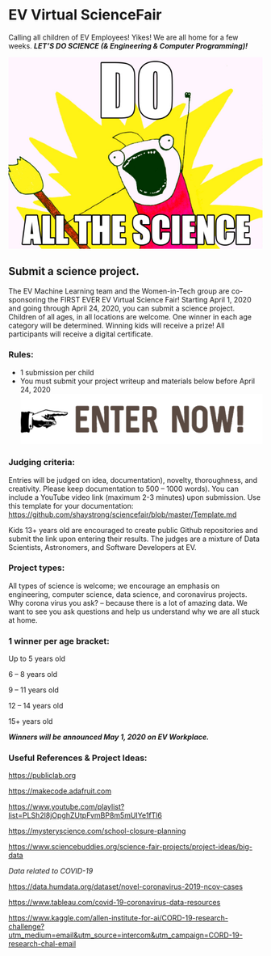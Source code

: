 # EV Virtual ScienceFair

Calling all children of EV Employees! Yikes! We are all home for a few weeks. <i><b>LET’S DO SCIENCE (& Engineering & Computer Programming)!</b></i>

![](sarc-orgo-meme.jpg)

## Submit a science project.
The EV Machine Learning team and the Women-in-Tech group are co-sponsoring the FIRST EVER EV Virtual Science Fair! 
Starting April 1, 2020 and going through April 24, 2020, you can submit a science project. Children of all ages, in all locations are welcome. One winner in each age category will be determined. Winning kids will receive a prize! All participants will receive a digital certificate.

### Rules:
- 1 submission per child
- You must submit your project writeup and materials below before April 24, 2020
<a src href='https://forms.gle/H83mCFWoG1LVQay46'>![](unnamed.png)</a>


### Judging criteria:
Entries will be judged on idea, documentation), novelty, thoroughness, and creativity. Please keep documentation to 500 – 1000 words). You can include a YouTube video link (maximum 2-3 minutes) upon submission.  Use this template for your documentation: https://github.com/shaystrong/sciencefair/blob/master/Template.md 

Kids 13+ years old are encouraged to create public Github repositories and submit the link upon entering their results. The judges are a mixture of Data Scientists, Astronomers, and Software Developers at EV.

### Project types:

All types of science is welcome; we encourage an emphasis on engineering, computer science, data science, and coronavirus projects. Why corona virus you ask? – because there is a lot of amazing data. We want to see you ask questions and help us understand why we are all stuck at home.

### 1 winner per age bracket:
Up to 5 years old

6 – 8 years old

9 – 11 years old

12 – 14 years old

15+ years old


<b><i> Winners will be announced May 1, 2020 on EV Workplace.</i></b>

### Useful References & Project Ideas:

https://publiclab.org

https://makecode.adafruit.com

https://www.youtube.com/playlist?list=PLSh2l8jOpghZUtpFvmBP8m5mUIYe1fTl6

https://mysteryscience.com/school-closure-planning

https://www.sciencebuddies.org/science-fair-projects/project-ideas/big-data

<i>Data related to COVID-19</i>

https://data.humdata.org/dataset/novel-coronavirus-2019-ncov-cases

https://www.tableau.com/covid-19-coronavirus-data-resources

https://www.kaggle.com/allen-institute-for-ai/CORD-19-research-challenge?utm_medium=email&utm_source=intercom&utm_campaign=CORD-19-research-chal-email 
